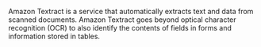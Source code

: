 Amazon Textract is a service that automatically extracts text and data from scanned documents. Amazon Textract goes beyond optical character recognition (OCR) to also identify the contents of fields in forms and information stored in tables.

